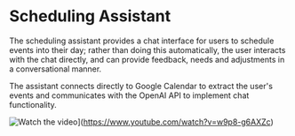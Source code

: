 # Scheduling Assistant

The scheduling assistant provides a chat interface for users to schedule events into their day; rather than doing this automatically, the user interacts with the chat directly, and can provide feedback, needs and adjustments in a conversational manner.

The assistant connects directly to Google Calendar to extract the user's events and communicates with the OpenAI API to implement chat functionality.

![Watch the video](https://img.youtube.com/vi/w9p8-g6AXZc/0.jpg)](https://www.youtube.com/watch?v=w9p8-g6AXZc)
